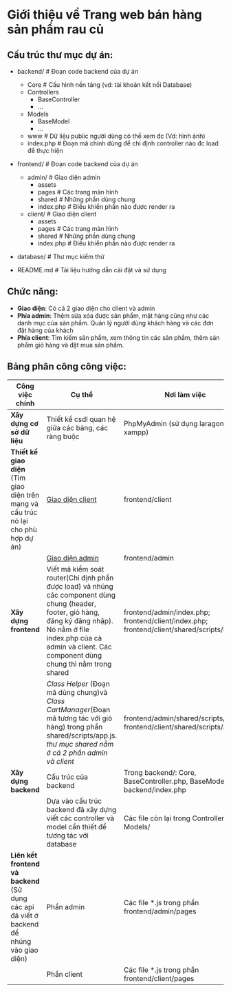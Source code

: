 # Giới thiệu về Trang web bán hàng sản phẩm rau củ

## Cấu trúc thư mục dự án:
- backend/  # Đoạn code backend của dự án
  - Core            # Cấu hình nền tảng (vd: tài khoản kết nối Database)
  - Controllers
    - BaseController
    - ...
  - Models   
    - BaseModel
    - ... 
  - www # Dữ liệu public người dùng có thể xem đc (Vd: hình ảnh)
  - index.php # Đoạn mã chính dùng để chỉ định controller nào đc load để thực hiện
  
- frontend/ # Đoạn code backend của dự án
  - admin/      # Giao diện admin
    - assets
    - pages         # Các trang màn hình
    - shared        # Những phần dùng chung
    - index.php       # Điều khiển phần nào được render ra
  - client/     # Giao diện client
    - assets
    - pages         # Các trang màn hình
    - shared        # Những phần dùng chung
    - index.php       # Điều khiển phần nào được render ra
- database/         # Thư mục kiểm thử
- README.md      # Tài liệu hướng dẫn cài đặt và sử dụng

## Chức năng:
- **Giao diện**: Có cả 2 giao diện cho client và admin
- **Phía admin**: Thêm sửa xóa được sản phẩm, mặt hàng cũng như các danh mục của sản phẩm. Quản lý người dùng khách hàng và các đơn đặt hàng của khách
- **Phía client**: Tìm kiếm sản phẩm, xem thông tin các sản phẩm, thêm sản phẩm giỏ hàng và đặt mua sản phẩm.

## Bảng phân công công việc:

| Công việc chính       | Cụ thể  | Nơi làm việc   
|-                      |-        |-  
| **Xây dựng cơ sở dữ liệu** | Thiết kế csdl quan hệ giữa các bảng, các ràng buộc| PhpMyAdmin (sử dụng laragon hoặc xampp)
| **Thiết kế giao diện** (Tìm giao diện trên mạng và cấu trúc nó lại cho phù hợp dự án)  | [Giao diện client](https://jthemes.net/themes/html/organic/index.html)| frontend/client
|                       | [Giao diện admin](https://eres.dexignzone.com/laravel/demo/index)| frontend/admin
| **Xây dựng frontend** | Viết mã kiểm soát router(Chỉ định phần được load) và nhúng các component dùng chung (header, footer, giỏ hàng, đăng ký đăng nhập). Nó nằm ở file index.php của cả admin và client. Các component dùng chung thì nằm trong shared| frontend/admin/index.php; frontend/client/index.php; frontend/client/shared/scripts/init.js
|                       | *Class Helper* (Đoạn mã dùng chung)và *Class CartManager*(Đoạn mã tương tác với giỏ hàng) trong phần shared/scripts/app.js. *thư mục shared nằm ở cả 2 phần admin và client*|frontend/admin/shared/scripts/app.js; frontend/client/shared/scripts/app.js
| **Xây dựng backend**  | Cấu trúc của backend | Trong backend/: Core, BaseController.php, BaseModel.php, backend/index.php
|                       | Dựa vào cấu trúc backend đã xây dựng viết các controller và model cần thiết để tương tác với database                | Các file còn lại trong Controllers/ và Models/
| **Liên kết frontend và backend** (Sử dụng các api đã viết ở backend để nhúng vào giao diện) | Phần admin | Các file *.js trong phần frontend/admin/pages      
|                               | Phần client | Các file *.js trong phần frontend/client/pages      

